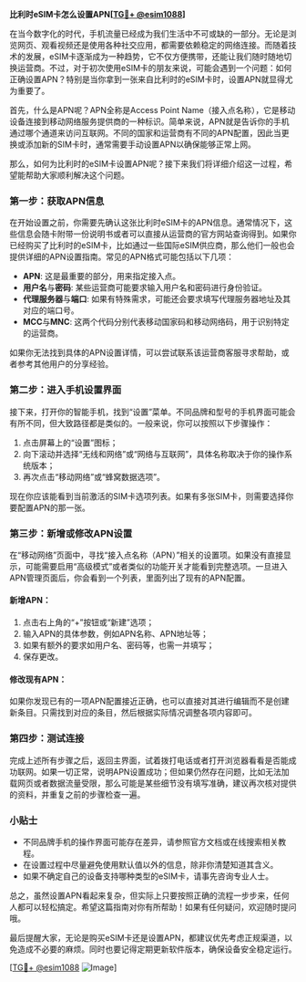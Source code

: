 **比利时eSIM卡怎么设置APN[[TG💪+ @esim1088](https://t.me/s/esim1088)]**

在当今数字化的时代，手机流量已经成为我们生活中不可或缺的一部分。无论是浏览网页、观看视频还是使用各种社交应用，都需要依赖稳定的网络连接。而随着技术的发展，eSIM卡逐渐成为一种趋势，它不仅方便携带，还能让我们随时随地切换运营商。不过，对于初次使用eSIM卡的朋友来说，可能会遇到一个问题：如何正确设置APN？特别是当你拿到一张来自比利时的eSIM卡时，设置APN就显得尤为重要了。

首先，什么是APN呢？APN全称是Access Point Name（接入点名称），它是移动设备连接到移动网络服务提供商的一种标识。简单来说，APN就是告诉你的手机通过哪个通道来访问互联网。不同的国家和运营商有不同的APN配置，因此当更换或添加新的SIM卡时，通常需要手动设置APN以确保能够正常上网。

那么，如何为比利时的eSIM卡设置APN呢？接下来我们将详细介绍这一过程，希望能帮助大家顺利解决这个问题。

### 第一步：获取APN信息

在开始设置之前，你需要先确认这张比利时eSIM卡的APN信息。通常情况下，这些信息会随卡附带一份说明书或者可以直接从运营商的官方网站查询得到。如果你已经购买了比利时的eSIM卡，比如通过一些国际eSIM供应商，那么他们一般也会提供详细的APN设置指南。常见的APN格式可能包括以下几项：

- **APN**: 这是最重要的部分，用来指定接入点。
- **用户名**与**密码**: 某些运营商可能要求输入用户名和密码进行身份验证。
- **代理服务器**与**端口**: 如果有特殊需求，可能还会要求填写代理服务器地址及其对应的端口号。
- **MCC**与**MNC**: 这两个代码分别代表移动国家码和移动网络码，用于识别特定的运营商。

如果你无法找到具体的APN设置详情，可以尝试联系该运营商客服寻求帮助，或者参考其他用户的分享经验。

### 第二步：进入手机设置界面

接下来，打开你的智能手机，找到“设置”菜单。不同品牌和型号的手机界面可能会有所不同，但大致路径都是类似的。一般来说，你可以按照以下步骤操作：

1. 点击屏幕上的“设置”图标；
2. 向下滚动并选择“无线和网络”或“网络与互联网”，具体名称取决于你的操作系统版本；
3. 再次点击“移动网络”或“蜂窝数据选项”。

现在你应该能看到当前激活的SIM卡选项列表。如果有多张SIM卡，则需要选择你要配置APN的那一张。

### 第三步：新增或修改APN设置

在“移动网络”页面中，寻找“接入点名称（APN）”相关的设置项。如果没有直接显示，可能需要启用“高级模式”或者类似的功能开关才能看到完整选项。一旦进入APN管理页面后，你会看到一个列表，里面列出了现有的APN配置。

#### 新增APN：
1. 点击右上角的“+”按钮或“新建”选项；
2. 输入APN的具体参数，例如APN名称、APN地址等；
3. 如果有额外的要求如用户名、密码等，也需一并填写；
4. 保存更改。

#### 修改现有APN：
如果你发现已有的一项APN配置接近正确，也可以直接对其进行编辑而不是创建新条目。只需找到对应的条目，然后根据实际情况调整各项内容即可。

### 第四步：测试连接

完成上述所有步骤之后，返回主界面，试着拨打电话或者打开浏览器看看是否能成功联网。如果一切正常，说明APN设置成功；但如果仍然存在问题，比如无法加载网页或者数据流量受限，那么可能是某些细节没有填写准确，建议再次核对提供的资料，并重复之前的步骤检查一遍。

### 小贴士

- 不同品牌手机的操作界面可能存在差异，请参照官方文档或在线搜索相关教程。
- 在设置过程中尽量避免使用默认值以外的信息，除非你清楚知道其含义。
- 如果不确定自己的设备支持哪种类型的eSIM卡，请事先咨询专业人士。

总之，虽然设置APN看起来复杂，但实际上只要按照正确的流程一步步来，任何人都可以轻松搞定。希望这篇指南对你有所帮助！如果有任何疑问，欢迎随时提问哦。

最后提醒大家，无论是购买eSIM卡还是设置APN，都建议优先考虑正规渠道，以免造成不必要的麻烦。同时也要记得定期更新软件版本，确保设备安全稳定运行。

[[TG💪+ @esim1088](https://t.me/s/esim1088) ![Image](https://i.postimg.cc/4NQfJmqS/Snipaste-2025-05-13-00-14-12.png)]